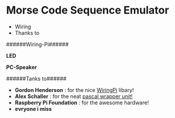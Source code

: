 Morse Code Sequence Emulator
============================

- Wiring
- Thanks to


######Wiring-Pi######

__LED__


__PC-Speaker__





######Tanks to######
* __Gordon Henderson__ : for the nice <a href="http://wiringpi.com/">WiringPi</a> libary!
* __Alex Schaller__ : for the neat <a href="http://forum.lazarus.freepascal.org/index.php/topic,17404.0.html">pascal wrapper unit!</a>
* __Raspberry Pi Foundation__ : for the awesome hardware!
* __evryone i miss__

